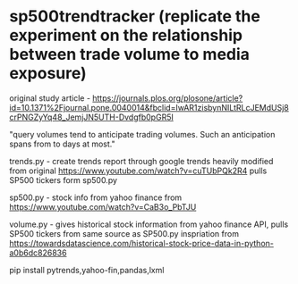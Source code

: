 # sp500trendtracker (replicate the experiment on the relationship between trade volume to media exposure)

original study article - https://journals.plos.org/plosone/article?id=10.1371%2Fjournal.pone.0040014&fbclid=IwAR1zisbynNILtRLcJEMdUSj8crPNGZyYq48_JemjJN5UTH-Dvdgfb0pGR5I

"query volumes tend to anticipate trading volumes. Such an anticipation spans from  to  days at most."


trends.py - create trends report through google trends
heavily modified from original https://www.youtube.com/watch?v=cuTUbPQk2R4
pulls SP500 tickers form sp500.py


sp500.py - stock info from yahoo finance
from https://www.youtube.com/watch?v=CaB3o_PbTJU


volume.py - gives historical stock information from yahoo finance API, pulls SP500 tickers from same source as SP500.py
inspriation from https://towardsdatascience.com/historical-stock-price-data-in-python-a0b6dc826836


pip install pytrends,yahoo-fin,pandas,lxml
